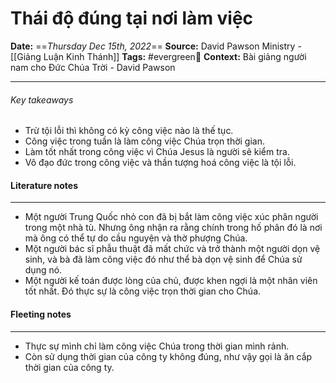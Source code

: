 # Thái độ đúng tại nơi làm việc
**Date:** ==*Thursday Dec 15th, 2022*==
**Source:** David Pawson Ministry - [[Giảng Luận Kinh Thánh]]
**Tags:** #evergreen🌲 
**Context:** Bài giảng người nam cho Đức Chúa Trời - David Pawson

----
###### Key takeaways
- Trừ tội lỗi thì không có kỳ công việc nào là thế tục.
- Công việc trong tuần là làm công việc Chúa trọn thời gian.
- Làm tốt nhất trong công việc vì Chúa Jesus là người sẽ kiểm tra.
- Vô đạo đức trong công việc và thần tượng hoá công việc là tội lỗi.

#### Literature notes
----
- Một người Trung Quốc nhỏ con đã bị bắt làm công việc xúc phân người trong một nhà tù. Nhưng ông nhận ra rằng chính trong hố phân đó là nơi mà ông có thể tự do cầu nguyện và thờ phượng Chúa.
- Một người bác sĩ phẫu thuật đã mất chức và trở thành một người dọn vệ sinh, và bà đã làm công việc đó như thể bà dọn vệ sinh để Chúa sử dụng nó.
- Một người kế toán được lòng của chủ, được khen ngợi là một nhân viên tốt nhất. Đó thực sự là công việc trọn thời gian cho Chúa.
#### Fleeting notes
----
- Thực sự mình chỉ làm công việc Chúa trong thời gian mình rảnh.
- Còn sử dụng thời gian của công ty không đúng, như vậy gọi là ăn cắp thời gian của công ty.